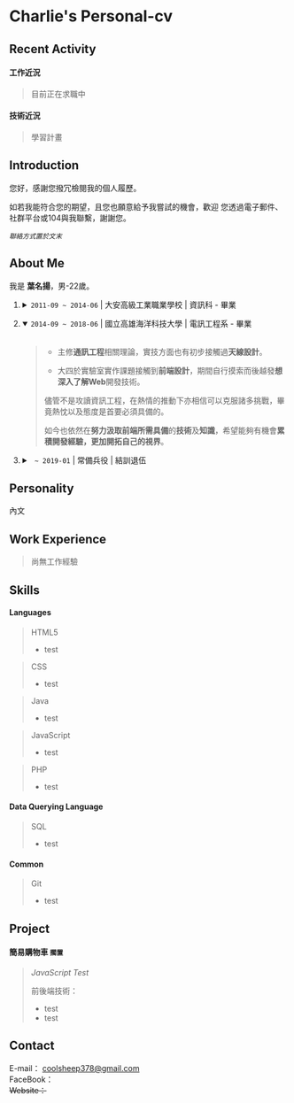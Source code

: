 # Charlie's Personal-cv

Recent Activity
---------------

#### 工作近況
> 目前正在求職中

#### 技術近況
> 學習計畫

Introduction
------------
您好，感謝您撥冗檢閱我的個人履歷。

如若我能符合您的期望，且您也願意給予我嘗試的機會，歡迎 您透過電子郵件、社群平台或104與我聯繫，謝謝您。<br>

<code><i>聯絡方式置於文末</i></code>

About Me
--------

我是 <b>葉名揚</b>，男-22歲。
<ol>
  <li>
    <details>
      <summary>
        <code>2011-09 ~ 2014-06</code> | 大安高級工業職業學校 | 資訊科 - 畢業
      </summary><br>

> 接觸過 `C語言`、`Visual C#`、`Java`、`PHP` 等程式語言，對於<b>程式設計</b>或<b>語法使用</b>有基本的認知與概念。
    </details>
  </li>
  
  <li>
    <details open>
      <summary>
        <code>2014-09 ~ 2018-06</code> | 國立高雄海洋科技大學 | 電訊工程系 - 畢業
      </summary><br>
      
> * 主修<b>通訊工程</b>相關理論，實技方面也有初步接觸過<b>天線設計</b>。
>
> * 大四於實驗室實作課題接觸到<b>前端設計</b>，期間自行摸索而後越發<b>想深入了解Web</b>開發技術。
>
> 儘管不是攻讀資訊工程，在熱情的推動下亦相信可以克服諸多挑戰，畢竟熱忱以及態度是首要必須具備的。<br>
>
> 如今也依然在<b>努力汲取前端所需具備</b>的<b>技術</b>及<b>知識</b>，希望能夠有機會<b>累積開發經驗，更加開拓自己的視界</b>。
    </details>
  </li>
  
  <li>
    <details>
      <summary>
        <code> ~ 2019-01</code> | 常備兵役 | 結訓退伍 
      </summary>
    </details>
  </li>
</ol>

Personality
-----------
內文

Work Experience
---------------
> 尚無工作經驗

Skills
------

#### Languages

> HTML5
> * test

> CSS
> * test 

> Java
> * test

> JavaScript
> * test

> PHP
> * test  

#### Data Querying Language <br> 

> SQL
> * test

#### Common

> Git
> * test

Project
-------

#### 簡易購物車 `擱置`

> []()
>
> _JavaScript Test_
>
> 前後端技術：
> * test
> * test

Contact
-------

E-mail： [coolsheep378@gmail.com](coolsheep378@gmail.com) <br>
FaceBook： []()                                           <br>
<del> Website：</del>
